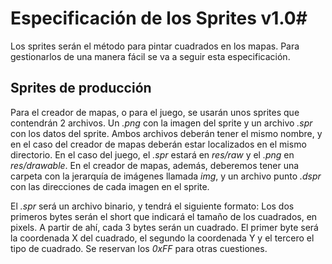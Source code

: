 # Especificación de los Sprites v1.0#

Los sprites serán el método para pintar cuadrados en los mapas. Para gestionarlos de una manera fácil se va a seguir esta especificación.

## Sprites de producción ##

Para el creador de mapas, o para el juego, se usarán unos sprites que contendrán 2 archivos. Un *.png* con la imagen del sprite y un archivo *.spr* con los datos del sprite. Ambos archivos deberán tener el mismo nombre, y en el caso del creador de mapas deberán estar localizados en el mismo directorio. En el caso del juego, el *.spr* estará en *res/raw* y el *.png* en *res/drawable*. En el creador de mapas, además, deberemos tener una carpeta con la jerarquía de imágenes llamada *img*, y un archivo punto *.dspr* con las direcciones de cada imagen en el sprite.

El *.spr* será un archivo binario, y tendrá el siguiente formato: Los dos primeros bytes serán el short que indicará el tamaño de los cuadrados, en pixels. A partir de ahí, cada 3 bytes serán un cuadrado. El primer byte será la coordenada X del cuadrado, el segundo la coordenada Y y el tercero el tipo de cuadrado. Se reservan los *0xFF* para otras cuestiones.
